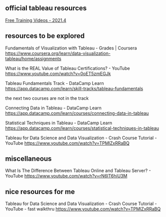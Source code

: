 ## official tableau resources  

[Free Training Videos - 2021.4](https://www.tableau.com/learn/training/20214) 

## resources to be explored  

Fundamentals of Visualization with Tableau - Grades | Coursera
https://www.coursera.org/learn/data-visualization-tableau/home/assignments

What is the REAL Value of Tableau Certifications? - YouTube
https://www.youtube.com/watch?v=0oET5zmEGJk 



Tableau Fundamentals Track - DataCamp Learn
https://app.datacamp.com/learn/skill-tracks/tableau-fundamentals 


the next two courses are not in the track 

Connecting Data in Tableau - DataCamp Learn
https://app.datacamp.com/learn/courses/connecting-data-in-tableau 


Statistical Techniques in Tableau - DataCamp Learn
https://app.datacamp.com/learn/courses/statistical-techniques-in-tableau 





Tableau for Data Science and Data Visualization - Crash Course Tutorial - YouTube
https://www.youtube.com/watch?v=TPMlZxRRaBQ         

## miscellaneous  

What Is The Difference Between Tableau Online and Tableau Server? - YouTube
https://www.youtube.com/watch?v=rN6lT6hiU3M 


## nice resources for me 

Tableau for Data Science and Data Visualization - Crash Course Tutorial - YouTube - fast walkthru
https://www.youtube.com/watch?v=TPMlZxRRaBQ 